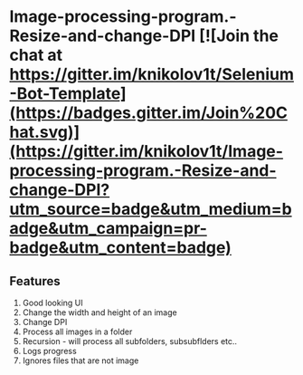# Image-processing-program.-Resize-and-change-DPI [![Join the chat at https://gitter.im/knikolov1t/Selenium-Bot-Template](https://badges.gitter.im/Join%20Chat.svg)](https://gitter.im/knikolov1t/Image-processing-program.-Resize-and-change-DPI?utm_source=badge&utm_medium=badge&utm_campaign=pr-badge&utm_content=badge)
## Features
1. Good looking UI
2. Change the width and height of an image
3. Change DPI
4. Process all images in a folder
5. Recursion - will process all subfolders, subsubflders etc..
6. Logs progress
7. Ignores files that are not image
